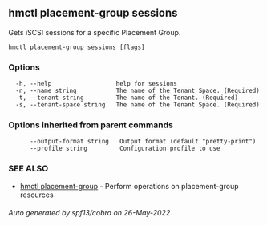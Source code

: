 ## hmctl placement-group sessions

Gets iSCSI sessions for a specific Placement Group.

```
hmctl placement-group sessions [flags]
```

### Options

```
  -h, --help                  help for sessions
  -n, --name string           The name of the Tenant Space. (Required)
  -t, --tenant string         The name of the Tenant. (Required)
  -s, --tenant-space string   The name of the Tenant Space. (Required)
```

### Options inherited from parent commands

```
      --output-format string   Output format (default "pretty-print")
      --profile string         Configuration profile to use
```

### SEE ALSO

* [hmctl placement-group](hmctl_placement-group.md)	 - Perform operations on placement-group resources

###### Auto generated by spf13/cobra on 26-May-2022
